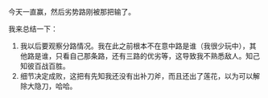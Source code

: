 今天一直赢，然后劣势路刚被那把输了。

我来总结一下：

1. 我以后要观察分路情况。我在此之前根本不在意中路是谁（我很少玩中），其他路是谁，只看自己那条路，还有三路的优劣等，这导致我不熟悉敌人。知己知彼百战百胜。
2. 细节决定成败，这把有先知我还没有出补刀斧，而且还出了莲花，以为可以解除大隐刀，哈哈。





